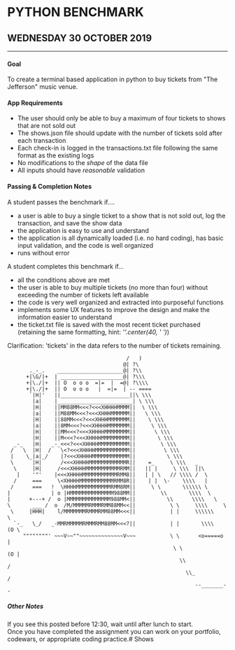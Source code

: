 # PYTHON BENCHMARK
## WEDNESDAY 30 OCTOBER 2019
-------------------------

#### Goal
To create a terminal based application in python to buy tickets from "The Jefferson" music venue.

#### App Requirements
* The user should only be able to buy a maximum of four tickets to shows that are not sold out
* The shows.json file should update with the number of tickets sold after each transaction
* Each check-in is logged in the transactions.txt file following the same format as the existing logs
* No modifications to the _shape_ of the data file
* All inputs should have _reasonable_ validation

#### Passing & Completion Notes
A student passes the benchmark if.... 
* a user is able to buy a single ticket to a show that is not sold out, log the transaction, and save the show data
* the application is easy to use and understand
* the application is all dynamically loaded (i.e. no hard coding), has basic input validation, and the code is well organized
* runs without error

A student completes this benchmark if...
* all the conditions above are met
* the user is able to buy multiple tickets (no more than four) without exceeding the number of tickets left available
* the code is very well organized and extracted into purposeful functions
* implements some UX features to improve the design and make the information easier to understand
* the ticket.txt file is saved with the most recent ticket purchased (retaining the same formatting, hint: _''.center(40, ' ')_)

Clarification: 'tickets' in the data refers to the number of tickets remaining.

```
                                      /   )
                                     @| ?\
       ._-_.    _____________________@| ?\\
      +|\G/|+  | ____________________@| ?\\\
      +|\./|+  || O  o o o  =|=  |  =@| ?\\\\
      +|\./|+  || O  o o o   |  =|=  | -- ====
       `|H|'   ||______________________||\ \\\
        |a|    |________________________| \ \\\
        |H|    ||MM88MM<<<?<<<XHHHHMMMM||  \ \\\
        |a|    ||M88MM<<<?<<<XHHHMMMMMM||   \ \\\
        |H|    ||88MM<<<?<<<XHHHMMMMMMM||    \ \\\
        |a|    ||8MM<<<?<<<XHHHHMMMMMMM||     \ \\\
        |H|    ||MM<<<?<<<XHHHHMMMMMMMM||      \ \\\
        |H|    ||M<<<?<<<XHHHHMMMMMMMMM||       \ \\\
  _-_   |H|   _-_<<<?<<<XHHHHMMMMMMMMMM||        \ \\\
 /   \  |H|  /   \<?<<<XHHHHMMMMMMMMMMM||         \ \\\
 |    \_|a|_/    |?<<<XHHHHMMMMMMMMMMMM||          \ \\\
 \      |H|      /<<<XHHHHMMMMMMMMMMMMR||    =_     \ \\\   _
  \     |H|     /<<<XHHHHMMMMMMMMMMMRMM||   || |     \ \\\  ||\
   |    '"'    |<<<XHHHHMMMMMMMMMMMRMM8||   | | \   // \\\\ /  \
  /     ===     \<XHHHHMMMMMMMMMMMRMM8R||    | |  \-    \\\\   |
 /      ===   !  \HHHHMMMMMMMMMMMRMM8RM||     \ \       \\\\\\ \
|             | o |HMMMMMMMMMMMMMM988MM||        \\       \\\\  \
|      +---+ /  o |MMMMMMMMMMMMMM988MM<||          \\      \\\\   \
\       ___ /  o  /M/MMMMMRMMMRMM88MM<<||           \ \     \\\\     \
 \     |HHH|    l/MMMMMMMRMMMRMM88MM<<<||           | |     \\\\\\     \
  `-_   \_/   _-MMRMMMMMRMMMRMM88MM<<<?||           | |       \\\\   (O \
     """"""""' ~~~V~~""~~~~~~~~~~~~~~V~~~           \ \      <o=====o    |
                                                     \ \              (O |
                                                       \\                /
                                                         \\_            /
                                                            --_______--
```

##### Other Notes
If you see this posted before 12:30, wait until after lunch to start.\
Once you have completed the assignment you can work on your portfolio, codewars, or appropriate coding practice.# Shows
